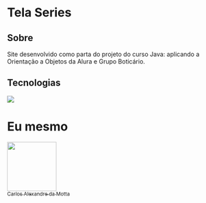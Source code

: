 <h1>Tela Series</h1>

<h2>Sobre</h2>
<p>Site desenvolvido como parta do projeto do curso Java: aplicando a Orientação a Objetos da Alura e Grupo Boticário.</p>

## Tecnologias
<div>
  <img src="https://img.shields.io/badge/java-239120?style=for-the-badge&logo=html5&logoColor=white">
</div>

# Eu mesmo

[<img loading="lazy" src="https://avatars.githubusercontent.com/u/139296557?v=4" width=115><br><sub>Carlos Alexandre da Motta</sub>](http://www.mhps.com.br)
